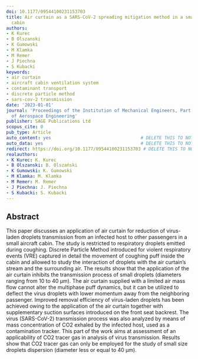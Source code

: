 ```yaml
---
doi: 10.1177/09544100231153703
title: Air curtain as a SARS-CoV-2 spreading mitigation method in a small aircraft
  cabin
authors:
- K Kurec
- B Olszanski
- K Gumowski
- M Klamka
- M Remer
- J Piechna
- S Kubacki
keywords:
- air curtain
- aircraft cabin ventilation system
- contaminant transport
- discrete particle method
- sars-cov-2 transmission
date: '2023-01-01'
journal: 'Proceedings of the Institution of Mechanical Engineers, Part G: Journal
  of Aerospace Engineering'
publisher: SAGE Publications Ltd
scopus_cite: 0
pub_type: Article
auto_content: yes                                  # DELETE THIS TO NOT AUTO GENERATE CONTENT
auto_data: yes                                     # DELETE THIS TO NOT AUTO GENERATE METADATA
redirect: https://doi.org/10.1177/09544100231153703 # DELETE THIS TO NOT REDIRECT
realauthors:
- K Kurec: K. Kurec
- B Olszanski: B. Olszański
- K Gumowski: K. Gumowski
- M Klamka: M. Klamka
- M Remer: M. Remer
- J Piechna: J. Piechna
- S Kubacki: S. Kubacki
---
```



## Abstract
This paper discusses an application of air curtain for reduction of virus-laden droplets transmission from an infected host to other passengers in a small aircraft cabin. The study is restricted to respiratory droplets emitted during coughing. Discrete Particle Method introduced for violent respiratory events (VRE) captured in detail the movement of coughing puff inside the cabin and allowed to study the interaction of droplets with the air curtain’s stream and the surrounding air. The results show that the application of the air curtain inhibits the transmission process of small droplets (diameters ranging from 10 to 40 μm). The air curtain supplied with a limited air mass flow cannot alter the multiphase puff dynamics, but it can be utilized to deflect the virus droplets with lower momentum away from the neighboring passenger. Improved removal efficiency of virus-laden droplets has been achieved owing to the application of the air curtain together with supplementary suction surfaces introduced on the front seat backrest. The virus (SARS-CoV-2) transmission process was also analyzed by means of mass concentration of CO2 exhaled by the infected host, used as a contamination tracker. This part of the work aims at assessment of an applicability of CO2 tracer gas in analysis of virus transmission. Results show that CO2 tracer gas can only be employed for the study of small size droplets dispersion (diameter less or equal to 40 μm).
